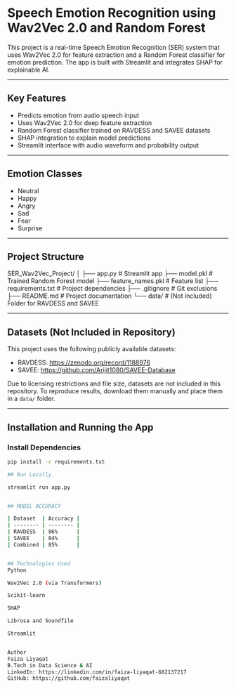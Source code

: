 # Speech Emotion Recognition using Wav2Vec 2.0 and Random Forest

This project is a real-time Speech Emotion Recognition (SER) system that uses Wav2Vec 2.0 for feature extraction and a Random Forest classifier for emotion prediction. The app is built with Streamlit and integrates SHAP for explainable AI.

---

## Key Features

- Predicts emotion from audio speech input
- Uses Wav2Vec 2.0 for deep feature extraction
- Random Forest classifier trained on RAVDESS and SAVEE datasets
- SHAP integration to explain model predictions
- Streamlit interface with audio waveform and probability output

---

## Emotion Classes

- Neutral  
- Happy  
- Angry  
- Sad  
- Fear  
- Surprise

---

## Project Structure

SER_Wav2Vec_Project/
│
├── app.py # Streamlit app
├── model.pkl # Trained Random Forest model
├── feature_names.pkl # Feature list
├── requirements.txt # Project dependencies
├── .gitignore # Git exclusions
├── README.md # Project documentation
└── data/ # (Not included) Folder for RAVDESS and SAVEE


---

## Datasets (Not Included in Repository)

This project uses the following publicly available datasets:

- RAVDESS: https://zenodo.org/record/1188976  
- SAVEE: https://github.com/Arijit1080/SAVEE-Database

Due to licensing restrictions and file size, datasets are not included in this repository. To reproduce results, download them manually and place them in a `data/` folder.

---

## Installation and Running the App

### Install Dependencies

```bash
pip install -r requirements.txt

## Run Locally

streamlit run app.py


## MODEL ACCURACY

| Dataset  | Accuracy |
| -------- | -------- |
| RAVDESS  | 86%      |
| SAVEE    | 84%      |
| Combined | 85%      |


## Technologies Used
Python

Wav2Vec 2.0 (via Transformers)

Scikit-learn

SHAP

Librosa and Soundfile

Streamlit


Author
Faiza Liyaqat
B.Tech in Data Science & AI
LinkedIn: https://linkedin.com/in/faiza-liyaqat-682137217
GitHub: https://github.com/faizaliyaqat

